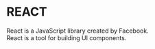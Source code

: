 # REACT
React is a JavaScript library created by Facebook.<br>
React is a tool for building UI components.

